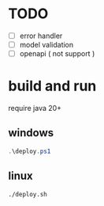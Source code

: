 # TODO

- [ ] error handler
- [ ] model validation
- [ ] openapi ( not support )

# build and run

require java 20+

## windows

```powershell
.\deploy.ps1
```

## linux

```shell
./deploy.sh
```

